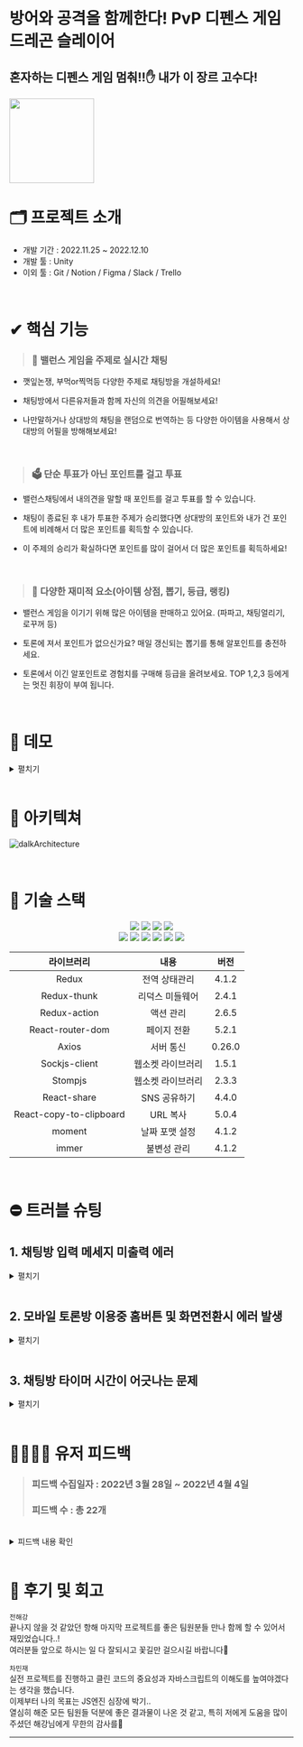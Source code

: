 # 방어와 공격을 함께한다! PvP 디펜스 게임 드레곤 슬레이어
## 혼자하는 디펜스 게임 멈춰!!✋ 내가 이 장르 고수다!

<img width="150" src="https://user-images.githubusercontent.com/73621658/161711654-dd92e728-7253-4d2f-b418-745cf0355ff5.png">

# 🗂 프로젝트 소개
- 개발 기간 : 2022.11.25 ~ 2022.12.10
- 개발 툴 : Unity
- 이외 툴 : Git / Notion / Figma / Slack / Trello
  <br />


<br />

# ✔ 핵심 기능

> ### 💬 밸런스 게임을 주제로 실시간 채팅

- 깻잎논쟁, 부먹or찍먹등 다양한 주제로 채팅방을 개설하세요!
- 채팅방에서 다른유저들과 함께 자신의 의견을 어필해보세요!
- 나만말하거나 상대방의 채팅을 랜덤으로 번역하는 등 다양한 아이템을 사용해서
  상대방의 어필을 방해해보세요!

  <br/>
> ### 🗳 단순 투표가 아닌 포인트를 걸고 투표

- 밸런스채팅에서 내의견을 말할 때 포인트를 걸고 투표를 할 수 있습니다.
- 채팅이 종료된 후 내가 투표한 주제가 승리했다면 상대방의 포인트와 내가 건 포인트에
  비례해서 더 많은 포인트를 획득할 수 있습니다.
- 이 주제의 승리가 확실하다면 포인트를 많이 걸어서 더 많은 포인트를 획득하세요!

  <br/>
> ### 🎰 다양한 재미적 요소(아이템 상점, 뽑기, 등급, 랭킹)

- 밸런스 게임을 이기기 위해 많은 아이템을 판매하고 있어요. (파파고, 채팅얼리기, 로꾸꺼 등)
- 토론에 져서 포인트가 없으신가요? 매일 갱신되는 뽑기를 통해 알포인트를 충전하세요.
- 토론에서 이긴 알포인트로 경험치를 구매해 등급을 올려보세요.
  TOP 1,2,3 등에게는 멋진 휘장이 부여 됩니다.

  <br/>


# 🎥 데모

<details>
    <summary>펼치기</summary>

|                                                                토론방 채팅                                                                 |                                                                밸런스 투표                                                                 |                                                                아이템 사용                                                                 |
| :----------------------------------------------------------------------------------------------------------------------------------------: | :----------------------------------------------------------------------------------------------------------------------------------------: | :----------------------------------------------------------------------------------------------------------------------------------------: |
| <img src="https://user-images.githubusercontent.com/96935557/161021106-6b6ca8b6-c14d-4a1b-95a9-185fca9e95fc.gif" alt="demo" width="80%" /> | <img src="https://user-images.githubusercontent.com/96935557/161022511-85b7ba71-68b1-41f8-9089-7fbb1422a636.gif" alt="demo" width="80%" /> | <img src="https://user-images.githubusercontent.com/96935557/161027809-a2c18e4c-7336-4119-888f-332bf22c2ca1.gif" alt="demo" width="80%" /> |

<br/>

|                                                       카테고리 별 토론, 결과방 조회                                                        |                                                             토론, 결과방 검색                                                              |                                                                결과방 통계                                                                 |
| :----------------------------------------------------------------------------------------------------------------------------------------: | :----------------------------------------------------------------------------------------------------------------------------------------: | :----------------------------------------------------------------------------------------------------------------------------------------: |
| <img src="https://user-images.githubusercontent.com/96935557/161029832-13ad234e-45c5-444e-bfab-b6408ab7cc9c.gif" alt="demo" width="80%" /> | <img src="https://user-images.githubusercontent.com/96935557/161034287-29677099-4849-4580-ad30-5982073fdb97.gif" alt="demo" width="80%" /> | <img src="https://user-images.githubusercontent.com/96935557/161034297-4519036f-4cea-45a2-9420-8cb5ff3a7f43.gif" alt="demo" width="80%" /> |

<br/>

|                                                                 전체 랭킹                                                                  |                                                               알포인트 상점                                                                |                                                               알포인트 뽑기                                                                |
| :----------------------------------------------------------------------------------------------------------------------------------------: | :----------------------------------------------------------------------------------------------------------------------------------------: | :----------------------------------------------------------------------------------------------------------------------------------------: |
| <img src="https://user-images.githubusercontent.com/96935557/161111439-16be1036-1328-45a1-8ca5-07102f59a2a8.gif" alt="demo" width="80%" /> | <img src="https://user-images.githubusercontent.com/96935557/161111417-04daff13-e4ce-4281-bff5-1941992756f5.gif" alt="demo" width="80%" /> | <img src="https://user-images.githubusercontent.com/96935557/161707106-808eaa4b-a272-4c83-a2cd-4cc278860329.gif" alt="demo" width="80%" /> |

<br/>

|                                                                 등급 안내                                                                  |                                                               댓글 등록&삭제                                                               |                                                               댓글 찬성&반대                                                               |
| :----------------------------------------------------------------------------------------------------------------------------------------: | :----------------------------------------------------------------------------------------------------------------------------------------: | :----------------------------------------------------------------------------------------------------------------------------------------: |
| <img src="https://user-images.githubusercontent.com/96935557/161114764-a8dbe498-c572-4114-b3e1-39233948910e.gif" alt="demo" width="80%" /> | <img src="https://user-images.githubusercontent.com/96935557/161114761-47ad8539-9527-43c2-8623-b8235d817517.gif" alt="demo" width="80%" /> | <img src="https://user-images.githubusercontent.com/96935557/161114755-e673d71d-c320-44ae-8244-f82c3fe17960.gif" alt="demo" width="80%" /> |

<br/>

|                                                          유저, 토론, 결과방 신고                                                           |                                                                무한 스크롤                                                                 |                                                                  공유하기                                                                  |
| :----------------------------------------------------------------------------------------------------------------------------------------: | :----------------------------------------------------------------------------------------------------------------------------------------: | :----------------------------------------------------------------------------------------------------------------------------------------: |
| <img src="https://user-images.githubusercontent.com/96935557/161129182-92fc399b-4ec6-428f-88be-9cda60d22d89.gif" alt="demo" width="80%" /> | <img src="https://user-images.githubusercontent.com/96935557/161129195-77e3cdd0-0e51-4f29-9037-8590cdc769b5.gif" alt="demo" width="80%" /> | <img src="https://user-images.githubusercontent.com/96935557/161129191-b829da82-d1cd-4dfe-9af2-2278958ea866.gif" alt="demo" width="80%" /> |

<br/>

|                                                                   온보딩                                                                   |                                                               관리자 페이지                                                                |                                                                  토론안내                                                                  |
| :----------------------------------------------------------------------------------------------------------------------------------------: | :----------------------------------------------------------------------------------------------------------------------------------------: | :----------------------------------------------------------------------------------------------------------------------------------------: |
| <img src="https://user-images.githubusercontent.com/96935557/161707100-14033822-ecd8-4e65-86d9-74168180d107.gif" alt="demo" width="80%" /> | <img src="https://user-images.githubusercontent.com/96935557/161707113-d1c4ba48-35b4-42ad-93f7-7c35b75def0f.gif" alt="demo" width="80%" /> | <img src="https://user-images.githubusercontent.com/96935557/161707079-1a3e499d-f3f8-4d7f-b4bf-cdbf8ecca800.gif" alt="demo" width="80%" /> |

</details>

<br />

# 🧩 아키텍쳐

![dalkArchitecture](https://user-images.githubusercontent.com/96935557/160998932-99d23bea-c77b-4cfb-9409-f6879eef7f4c.PNG)

<br />

# 🔨 기술 스택

 <div align="center">
 <img src="https://img.shields.io/badge/HTML5-E34F26?style=flat-square&logo=HTML5&logoColor=white"/>
 <img src="https://img.shields.io/badge/CSS3-1572B6?style=flat-square&logo=CSS3&logoColor=white"/>
 <img src="https://img.shields.io/badge/Sass-CC6699?style=flat-square&logo=Sass&logoColor=white"/>
 <img src="https://img.shields.io/badge/styled-components-DB7093?style=flat-square&logo=styled-components&logoColor=white"/> <br/>
 <img src="https://img.shields.io/badge/JavaScript-F7DF1E?style=flat-square&logo=JavaScript&logoColor=white"/>
 <img src="https://img.shields.io/badge/React-61DAFB?style=flat-square&logo=React&logoColor=white"/>
 <img src="https://img.shields.io/badge/React-764ABC?style=flat-square&logo=Redux&logoColor=white"/>
 <img src="https://img.shields.io/badge/React-FF9900?style=flat-square&logo=AWSAmplify&logoColor=white"/>
 <img src="https://img.shields.io/badge/SOCKJS-blueviolet?style=flat-square&logoColor=white"/>
 <img src="https://img.shields.io/badge/STOMP-black?style=flat-square&logoColor=white"/>

<br/>

|라이브러리|내용|버전|
|:---:|:---:|:---:|
|Redux|전역 상태관리|4.1.2|
|Redux-thunk|리덕스 미들웨어|2.4.1|
|Redux-action|액션 관리|2.6.5|
|React-router-dom|페이지 전환|5.2.1|
|Axios|서버 통신|0.26.0|
|Sockjs-client|웹소켓 라이브러리|1.5.1|
|Stompjs|웹소켓 라이브러리|2.3.3|
|React-share|SNS 공유하기|4.4.0|
|React-copy-to-clipboard|URL 복사|5.0.4|
|moment|날짜 포맷 설정|4.1.2|
|immer|불변성 관리|4.1.2|
</div>
<br />

# ⛔️ 트러블 슈팅

## 1. 채팅방 입력 메세지 미출력 에러
<details>
  <summary>펼치기</summary>

  <div align="center">
  <img width="50%" src="https://s3.us-west-2.amazonaws.com/secure.notion-static.com/cc49ae3f-6c58-484d-9f4f-35f50ced3db7/%E1%84%89%E1%85%B3%E1%84%8F%E1%85%B3%E1%84%85%E1%85%B5%E1%86%AB%E1%84%89%E1%85%A3%E1%86%BA_2022-03-28_%E1%84%8B%E1%85%A9%E1%84%92%E1%85%AE_7.34.20.png?X-Amz-Algorithm=AWS4-HMAC-SHA256&X-Amz-Content-Sha256=UNSIGNED-PAYLOAD&X-Amz-Credential=AKIAT73L2G45EIPT3X45%2F20220405%2Fus-west-2%2Fs3%2Faws4_request&X-Amz-Date=20220405T090713Z&X-Amz-Expires=86400&X-Amz-Signature=46fa62b81c40c85b0dcf70da2b421dd9c01bd7e0703d09f6e886ae4ce9474468&X-Amz-SignedHeaders=host&response-content-disposition=filename%20%3D%22%25E1%2584%2589%25E1%2585%25B3%25E1%2584%258F%25E1%2585%25B3%25E1%2584%2585%25E1%2585%25B5%25E1%2586%25AB%25E1%2584%2589%25E1%2585%25A3%25E1%2586%25BA%25202022-03-28%2520%25E1%2584%258B%25E1%2585%25A9%25E1%2584%2592%25E1%2585%25AE%25207.34.20.png%22&x-id=GetObject"></div>
  <br/>
  저희 채팅방은 유저가 채팅방에 입장 시 위 사진처럼 입장 메세지가 나오는데<br/>
  이 입장 메세지와 함께 서버에서 어떤 아이템을 어떤 유저가 발동 중인지 정보 받아 입장 유저의 상태를 업데이트 합니다

  <br/>

  > ### 1. 에러 현상
  * 채팅방 입장시 본인은 본인의 입장 메세지를 받지 못함 (정말 간헐적으로 메세지를 출력)

  * 다른 유저들은 신규 유저의 입장 메세지를 잘 받아서 출력함

  * 입장 메세지를 수신하지 못하기 때문에, 신규 유저의 아이템 사용이 불가능

  <br/>
  
  > ### 2. 에러 해결 과정

  * 해당 에러는 DB를 변경하면서 발생하였고, 본인은 메세지를 받지 못하나 다른 유저들은 메세지를 성공적으로           수신하였습니다.<br/><br/>
    일단 정말 간헐적으로 입장 메세지가 출력되는 것을 바탕으로 생각해 봤을 때,<br/><br/>
    클라이언트에서 <b>구독 요청을 보내고 구독이 완료되기 전에 서버에서 입장 메세지를 보내주어</b> 신규 유저는 메세지를 받지 못하고,<br/>
    원래 채팅을 하던 유저들은 메세지를 정상적으로 받고 있는 것이라 생각하여<br/><br/>
    백엔드에 subscribe신호를 받고 3초 후에 메세지를 보내달라고 요청하였고.
    3초 딜레이를 주니 정상적으로 잘 메세지를 수신할 수 있었습니다.<br/><br/>

  > ### 3.해결 코드

  *  딜레이를 주면 정상적으로 작동은 하지만 사용자의 네트워크 상태에 따라 해당 딜레이 시간 동안 구독이  완료되지 않을 가능성 등 여러 가지 문제가 있고 스마트하지 못하다고 생각했습니다. <br/><br/>
    따라서 프론트에서 <b>구독요청 후 구독이 완료되었는지 검사</b> 후 구독이 완료되면 백엔드에 신호를 보내주었습니다.
      <label >
      ```javascript
      const EnterMessage = () => {
        setTimeout(() => {
          if (client.subscriptions["sub-0"]) {
            client.send(
                "/pub/chat/enter",
                headers,
                JSON.stringify({ type: "ENTER", roomId: roomId }));
            return;
          }
          EnterMessage();
        }, 100);
      };

      const connectCallback = () => {
        // 연결 성공시 호출함수
        client.subscribe(`/sub/chat/${roomId}`, subCallback, headers);
        EnterMessage();
      };
      ```
      </label>
      생각한 방법은 이러했습니다.

      연결에  성공하면 subscribe를 하고 EnterMessage메소드를 실행시킵니다.

      EnterMessage메소드 setTimeout를 이용하였고, **client의 구독 상태를 체크**하여 구독이 완료되었으면 서버에 완료 신호를 보내고,
      구독이 안되었으면 재귀 함수 형태로 다시 EnterMessage메소드를 실행시켜 주었습니다.<br/><br/>
</details>

<br/>

## 2. 모바일 토론방 이용중 홈버튼 및 화면전환시 에러 발생
<details>
  <summary>펼치기</summary>
    
서비스를 배포하고 실제 유저들이 사용중에 발견한 에러입니다😰<br/>
기존에는 컴포넌트가 언마운트 될 때, beforeunload 이벤트를 이용해 브라우저가 새로고침 될 때, 닫힐 때
disconnect신호를 서버에 전달하였으나, 모바일 환경에서 다시 문제가 발생하였습니다.

<br/>

> ### 1. 에러 현상

* 모바일 환경에서 탭 이동, 홈버튼, 화면 전환 버튼 클릭 시, 해당 채팅방이 종료될 때까지 유저가 다시 채팅방에 입장할 수 없는 심각한 오류를 발견하였습니다.

  ```javascript
  React.useEffect(() => {
    window.addEventListener("beforeunload", (e) => {
      client.disconnect(() => client.unsubscribe("sub-0"), headers);
    }); // 브라우저를 새로고침 하거나 종료하면 disconnect신호 보냄

    return () => {
      client.disconnect(() => client.unsubscribe("sub-0"), headers);
    };
  }, []);
  ```

  기존에 사용하던 disconnect코드<br/><br/>

> ### 2. 원인

* 서버에서 동일한 유저의 채팅방 다중 입장을 차단하고 있기 때문에, 탭 이동, 홈버튼, 화면 전환 버튼 클릭 시 서버
disconnect 미작동으로 인해 해당 유저가 채팅방에 남아있는걸로 인식되었습니다.<br/><br/>

> ### 3. 해결코드
* visibilitychange 이벤트를 연결해 현재 화면이 보이고 있는지 visibleHendler함수를 만들어 판단 후 disconnect신호를 서버에 보내줌

  ```javascript
  useEffect(() => {
    if (!messageLoaded) return;

    connectSocket(roomId, headers, client);
    // 메세지 로딩이 끝나면 소켓 서버에 연결

    window.addEventListener("beforeunload", (e) => {
      client.disconnect(() => client.unsubscribe("sub-0"), headers);
    }); // 브라우저를 새로고침 하거나 종료하면 disconnect신호 보냄

    const mobile = mobileCheck();
    mobile && window.addEventListener("visibilitychange", visibleHendler);
    // 모바일 환경에서 탭 전환이나 화면 전환시 disconnect신호를 보내지 못해 발생하는 오류 해결을 위해 사용

    return () => {
      client.disconnect(() => client.unsubscribe("sub-0"), headers);
      mobile && window.removeEventListener("visibilitychange", visibleHendler);
    };
  }, [messageLoaded]);

  const visibleHendler = (e) => {
    const state = document.visibilityState === "hidden"; // 화면에 안보이면

    if (state) {
      client.disconnect(() => client.unsubscribe("sub-0"), headers);
      history.replace("/");
      dispatch(
        alertAction.open({
          type: "confirm",
          message: "채팅방에 다시 입장하시겠습니까?",
          action: () => history.push("/chatroom/" + roomId),
        })
      );
    }
  };
  ```
  <br/>
</details>

<br/>

## 3. 채팅방 타이머 시간이 어긋나는 문제
<details>
  <summary>펼치기</summary>
최초 채팅방 타이머는 서버로 부터 남은 시간을 받아 setInterval을 사용해 1초씩 빼주었습니다.
하지만 이런 방식은 여러가지 문제가 발생하였습니다.

<br/>

  > ### 원인
  * setInterval이 1초마다 실행된다는 보장성이 없다.
  * alert, confirm등 브라우저가 멈추면 타이머도 멈춰 시간이 어긋난다

  <br/>

  > ### 해결
  * 일단 alert이나 confirm이 브라우저를 멈춘다면 사용하지 않으면 된다고 생각하여,<br/>직접 redux와 portal을 이용해 만들어 사용하였습니다.<br/><br/>
  그리고 서버로부터 채팅방의 종료예정시간을 받아 현재 시간과 비교하며 얼마나 남았는지 계산, useInterval커스텀 훅을 사용하여 1초마다 정보를 갱신해주었습니다.

    ```javascript
    const CountDownTimer = (props) => {
      const dispatch = useDispatch();

      const end = new Date(props.endAt.replaceAll("-", "/")); // 해당 채팅방 종료 시간
      const now = new Date(); // 현재 시간

      const [time, setTime] = useState((end - now) / 1000 + 1);

      useInterval(() => setTime((end - now) / 1000), time);

      useEffect(() => {
        if (time <= 0) {
          history.push("/");
          dispatch(
            alertAction.open({
              message: "토론이 종료되었습니다.",
            })
          );
          return;
        }
      }, [time]);

      // 분이랑 초로 변경
      const minutes = Math.floor(time / 60);
      const seconds = Math.floor(time % 60);

      return (
        <Timer restTime={time < 60 && true}>
          <Minutes>{minutes.toString().padStart(2, "0")}</Minutes> :
          <Seconds>{seconds.toString().padStart(2, "0")}</Seconds>
        </Timer>
      );
    };
    ```
    https://haekang.notion.site/setInterval-useInterval-d62a416e2db147c48ef5304de44a23f3

<br />
</details>

<br/>

# 👨‍👨‍👦‍👦 유저 피드백

>  ### 피드백 수집일자 : 2022년 3월 28일 ~ 2022년 4월 4일 <br />
>  ### 피드백 수 : 총 22개

<br />

<details>
  <summary>피드백 내용 확인</summary>

- 긍정적인 피드백
  - 채팅에서 논리로 이겨버리고 받은 포인트로 랩업해서 랭킹 1등했어요!
  - 행운뽑기 기능이 신박하고 도박요소가 있어서 재밌었습니다 ㅎㅎ 그리고 아이템 구매하는 창에서 하나씩 어떤 기능인지 설명해줘서 좋았어요 1조 분들 너무너무 고생하셨습니다.
  - DALK를 프로젝트를 준비하며, A가 좋을까 B가 더 나은 것은 아닐까. 가장 많이 고민하고 또 토론한 분들이 운영진 분들이시겠다는 생각이 들었습니다. 정말 수고 많으셨고, 앞으로 나아가실 길도 진심으로 응원하겠습니다. 모두 건강 잘 챙겨가면서 하시길 바라며.. 좋은 서비스 만들어주셔서 감사합니다🙆‍♀️
  - 아이디어 좋은거 같아요 사용자가 많아지면 더재밌게 채팅할 수있을 거같아요! 번창하시길 바랄게요!
    
    <br />

- 개선에 대한 피드백
    > 다양한 기능을 써보고 싶어도 어디에 어떤 기능이 있는지 모르겠어요. 
    
    - 사용자의 이용률과 경험만족도를 끌어올리기 위해 투표창 인식을 위한 UI 개선을 진행, <br />
    처음 방문한 사용자들을 위해 메인배너에 사용방법창으로 갈 수 있는 캐러셀을 추가

        |배너 캐러셀|투표창 초기 펼침|
        |:-:|:-:|
        |<img src ="https://user-images.githubusercontent.com/96935557/161725645-2e16ebae-b03d-4bf4-aeed-06603f7097be.png">|<img src ="https://user-images.githubusercontent.com/96935557/161725952-1705eddd-21d9-4d5b-a32d-960f4ee81f6d.png">|


        <br />
        <br />
    > 아이폰 모바일 화면은 뷰가 깨져 보여요.
    
    -  리사이즈 Event를 통해 화면크기를 실시간 계산 후 적용하는 과정을 통해서 모든 모바일 뷰 화면을 깨짐없이 개선 <br />

        ```Javascript
        const MobileFrame = ({ children }) => {
          const handleResize = () => {
            const vh = window.innerHeight * 0.01;
            document.documentElement.style.setProperty("--vh", `${vh}px`);
          };

          useEffect(() => {
            handleResize();
            window.addEventListener("resize", handleResize);

            return () => window.removeEventListener("resize", handleResize);
          }, []);

          return (
            <MobileContainer>
            <MobileWrap id="globalPortal">
                <MobileContent>{children}</MobileContent>
            </MobileWrap>
            </MobileContainer>
          );
        };
        ```

        <br />
    > 채팅방이 너무 좁아서 한눈에 토론내용을 보기 어려워요.
    - 헤더를 통합하여 채팅창을 넓게 만들어 사용자들의 불편사항 개선

        |개선 전|개선 후|
        |:-:|:-:|
        |<img src="https://user-images.githubusercontent.com/96935557/161725088-df287b72-2cd5-4724-842d-22b6ed015591.png">|<img src="https://user-images.githubusercontent.com/96935557/161725389-8c3cc822-1549-4bc2-b8bd-dfd474b7e2cf.png">|
</details>

<br />

# 🤝 후기 및 회고

<code>전해강</code> <br />
끝나지 않을 것 같았던 항해 마지막 프로젝트를 좋은 팀원분들 만나 함께 할 수 있어서 재밌었습니다..! <br />
여러분들 앞으로 하시는 일 다 잘되시고 꽃길만 걸으시길 바랍니다🌸

<code>차민재</code> <br />
실전 프로젝트를 진행하고 클린 코드의 중요성과 자바스크립트의 이해도를 높여야겠다는 생각을 했습니다. <br />
이제부터 나의 목표는 JS엔진 심장에 박기.. <br />
열심히 해준 모든 팀원들 덕분에 좋은 결과물이 나온 것 같고, 특히 저에게 도움을 많이 주셨던 해강님에게 무한의 감사를🙏

---
